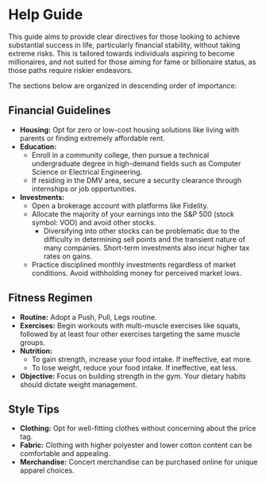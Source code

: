 # Help Guide

This guide aims to provide clear directives for those looking to achieve substantial success in life, particularly financial stability, without taking extreme risks. This is tailored towards individuals aspiring to become millionaires, and not suited for those aiming for fame or billionaire status, as those paths require riskier endeavors. 

The sections below are organized in descending order of importance:

## Financial Guidelines
- **Housing:** Opt for zero or low-cost housing solutions like living with parents or finding extremely affordable rent.
- **Education:**
  - Enroll in a community college, then pursue a technical undergraduate degree in high-demand fields such as Computer Science or Electrical Engineering.
  - If residing in the DMV area, secure a security clearance through internships or job opportunities.
- **Investments:**
  - Open a brokerage account with platforms like Fidelity.
  - Allocate the majority of your earnings into the S&P 500 (stock symbol: VOO) and avoid other stocks. 
    - Diversifying into other stocks can be problematic due to the difficulty in determining sell points and the transient nature of many companies. Short-term investments also incur higher tax rates on gains.
  - Practice disciplined monthly investments regardless of market conditions. Avoid withholding money for perceived market lows.

## Fitness Regimen
- **Routine:** Adopt a Push, Pull, Legs routine.
- **Exercises:** Begin workouts with multi-muscle exercises like squats, followed by at least four other exercises targeting the same muscle groups.
- **Nutrition:**
  - To gain strength, increase your food intake. If ineffective, eat more.
  - To lose weight, reduce your food intake. If ineffective, eat less.
- **Objective:** Focus on building strength in the gym. Your dietary habits should dictate weight management.

## Style Tips
- **Clothing:** Opt for well-fitting clothes without concerning about the price tag.
- **Fabric:** Clothing with higher polyester and lower cotton content can be comfortable and appealing.
- **Merchandise:** Concert merchandise can be purchased online for unique apparel choices.
